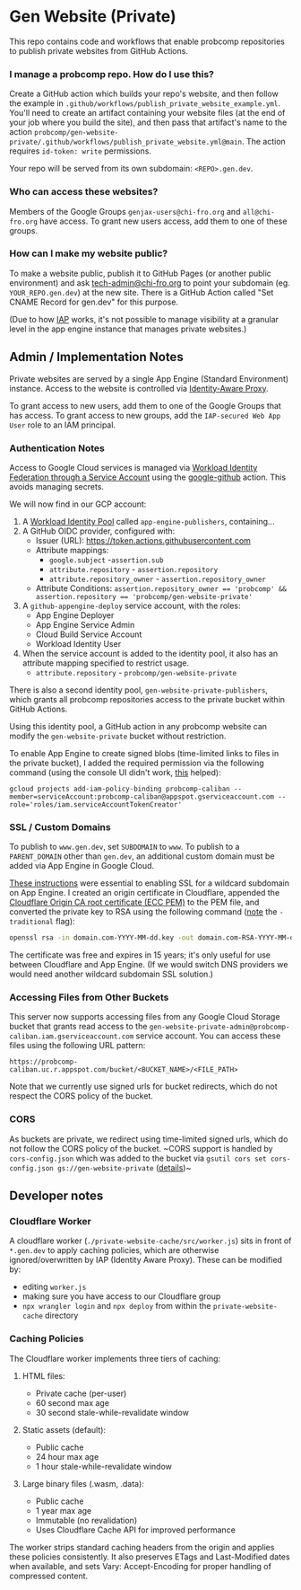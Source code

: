 # Gen Website (Private)

This repo contains code and workflows that enable probcomp repositories to publish private websites from GitHub Actions.

### I manage a probcomp repo. How do I use this?

Create a GitHub action which builds your repo's website, and then follow the example in `.github/workflows/publish_private_website_example.yml`. You'll need to create an artifact containing your website files (at the end of your job where you build the site), and then pass that artifact's name to the action `probcomp/gen-website-private/.github/workflows/publish_private_website.yml@main`. The action requires `id-token: write` permissions.

Your repo will be served from its own subdomain: `<REPO>.gen.dev`.

### Who can access these websites?

Members of the Google Groups `genjax-users@chi-fro.org` and `all@chi-fro.org` have access. To grant new users access, add them to one of these groups.

### How can I make my website public?

To make a website public, publish it to GitHub Pages (or another public environment) and ask tech-admin@chi-fro.org to point your subdomain (eg. `YOUR_REPO.gen.dev`) at the new site. There is a GitHub Action called "Set CNAME Record for gen.dev" for this purpose. 

(Due to how [IAP](https://cloud.google.com/security/products/iap) works, it's not possible to manage visibility at a granular level in the app engine instance that manages private websites.)

## Admin / Implementation Notes 

Private websites are served by a single App Engine (Standard Environment) instance. Access to the website is controlled via [Identity-Aware Proxy](https://console.cloud.google.com/security/iap?referrer=search&project=probcomp-caliban). 

To grant access to new users, add them to one of the Google Groups that has access. To grant access to new groups, add the `IAP-secured Web App User` role to an IAM principal.


### Authentication Notes

Access to Google Cloud services is managed via 
[Workload Identity Federation through a Service Account](https://github.com/google-github-actions/auth?tab=readme-ov-file#workload-identity-federation-through-a-service-account)
using the [google-github](https://github.com/google-github-actions/auth) action. This avoids managing secrets.

We will now find in our GCP account:

1. A [Workload Identity Pool](https://cloud.google.com/iam/docs/manage-workload-identity-pools-providers) called `app-engine-publishers`, containing...
2. A GitHub OIDC provider, configured with:
    - Issuer (URL): https://token.actions.githubusercontent.com
    - Attribute mappings:
        - `google.subject` -`assertion.sub`
        - `attribute.repository` - `assertion.repository`
        - `attribute.repository_owner` - `assertion.repository_owner`
    - Attribute Conditions:
        `assertion.repository_owner == 'probcomp' && assertion.repository == 'probcomp/gen-website-private'`    
3. A `github-appengine-deploy` service account, with the roles:
    - App Engine Deployer
    - App Engine Service Admin
    - Cloud Build Service Account
    - Workload Identity User
4. When the service account is added to the identity pool, it also has an attribute mapping specified to restrict usage.
    - `attribute.repository` - `probcomp/gen-website-private`

There is also a second identity pool, `gen-website-private-publishers`, which grants all probcomp repositories access to the private bucket within GitHub Actions.

Using this identity pool, a GitHub action in any probcomp website can modify the `gen-website-private` bucket without restriction.

To enable App Engine to create signed blobs (time-limited links to files in the private bucket), I added the required permission via the following command (using the console UI didn't work, [this](https://stackoverflow.com/a/76493825) helped):
  ```
  gcloud projects add-iam-policy-binding probcomp-caliban --member=serviceAccount:probcomp-caliban@appspot.gserviceaccount.com --role='roles/iam.serviceAccountTokenCreator'
  ```

### SSL / Custom Domains

To publish to `www.gen.dev`, set `SUBDOMAIN` to `www`. To publish to a `PARENT_DOMAIN` other than `gen.dev`, an additional custom domain must be added via App Engine in Google Cloud.

[These instructions](https://gist.github.com/patmigliaccio/d559035e1aa7808705f689b20d7b3fd3) were essential to enabling SSL for a wildcard 
subdomain on App Engine.  I created an origin certificate in Cloudflare, appended the [Cloudflare Origin CA root certificate (ECC PEM)](https://developers.cloudflare.com/ssl/origin-configuration/origin-ca#cloudflare-origin-ca-root-certificate) to the PEM file, and converted the private key to RSA using the following command ([note](https://gist.github.com/patmigliaccio/d559035e1aa7808705f689b20d7b3fd3?permalink_comment_id=4421351#gistcomment-4421351) the `-traditional` flag):
```sh
openssl rsa -in domain.com-YYYY-MM-dd.key -out domain.com-RSA-YYYY-MM-dd.key -traditional
```
The certificate was free and expires in 15 years; it's only useful for use between Cloudflare and App Engine. (If we would switch DNS providers we would need another wildcard subdomain SSL solution.)

### Accessing Files from Other Buckets

This server now supports accessing files from any Google Cloud Storage bucket that grants read access to the `gen-website-private-admin@probcomp-caliban.iam.gserviceaccount.com` service account. You can access these files using the following URL pattern:

```
https://probcomp-caliban.uc.r.appspot.com/bucket/<BUCKET_NAME>/<FILE_PATH>
```

Note that we currently use signed urls for bucket redirects, which do not respect the CORS policy of the bucket.

### CORS

As buckets are private, we redirect using time-limited signed urls, which do not follow the CORS policy of the bucket. ~CORS support is handled by `cors-config.json` which was added to the bucket via `gsutil cors set cors-config.json gs://gen-website-private` ([details](https://stackoverflow.com/questions/45273514/google-cloud-storage-gcs-cors-wildcard))~ 

## Developer notes 

### Cloudflare Worker

A cloudflare worker (`./private-website-cache/src/worker.js`) sits in front of `*.gen.dev` to apply caching policies, which are otherwise ignored/overwritten by IAP (Identity Aware Proxy). These can be modified by:
- editing `worker.js`
- making sure you have access to our Cloudflare group
- `npx wrangler login` and `npx deploy` from within the `private-website-cache` directory

### Caching Policies

The Cloudflare worker implements three tiers of caching:

1. HTML files:
   - Private cache (per-user)
   - 60 second max age
   - 30 second stale-while-revalidate window

2. Static assets (default):
   - Public cache
   - 24 hour max age 
   - 1 hour stale-while-revalidate window

3. Large binary files (.wasm, .data):
   - Public cache
   - 1 year max age
   - Immutable (no revalidation)
   - Uses Cloudflare Cache API for improved performance

The worker strips standard caching headers from the origin and applies these policies consistently. It also preserves ETags and Last-Modified dates when available, and sets Vary: Accept-Encoding for proper handling of compressed content.
